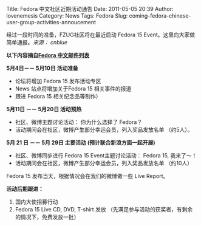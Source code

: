Title: Fedora 中文社区近期活动通告
Date: 2011-05-05 20:39
Author: lovenemesis
Category: News
Tags: Fedora
Slug: coming-fedora-chinese-user-group-activities-annoucement

经过一段时间的准备，FZUG社区将在最近启动 Fedora 15
Event。这里向大家做简单通报。*来源： cnblue*

**以下内容摘自[Fedora
中文邮件列表](http://lists.fedoraproject.org/pipermail/chinese/2011-May/006983.html)**

**5月4日－－ 5月10日 活动准备**

-   论坛将增加 Fedora 15 发布活动专区
-   News 站点将增加关于Fedora 15 相关事件的报道
-   跟进 Fedora 15 相关纪念品等制作）

**5月11日 －－ 5月20日 活动预热**

-   社区、微博主题讨论活动： 你为什么选择了 Fedora？
-   活动期间会在社区，微博产生部分幸运会员，列入奖品发放名单 （约5人）。

**5月 21 日 －－ 5月 29日 主要活动 (预计联合新浪方面一起开展)**

-   社区、微博同步进行 Fedora 15 Event主题讨论活动： Fedora 15,
    我来了～！
-   活动期间会在社区，微博产生部分幸运会员，列入奖品发放名单 （约10人）

Fedora 15 发布当天，根据情况会在我们的微博做一些 Live Report。

**活动后期跟进：**

1.  国内大使招募行动
2.  Fedora 15 Live CD, DVD, T-shirt 发放
    （先满足参与活动的获奖者，有剩余的情况下，免费发放一批）

